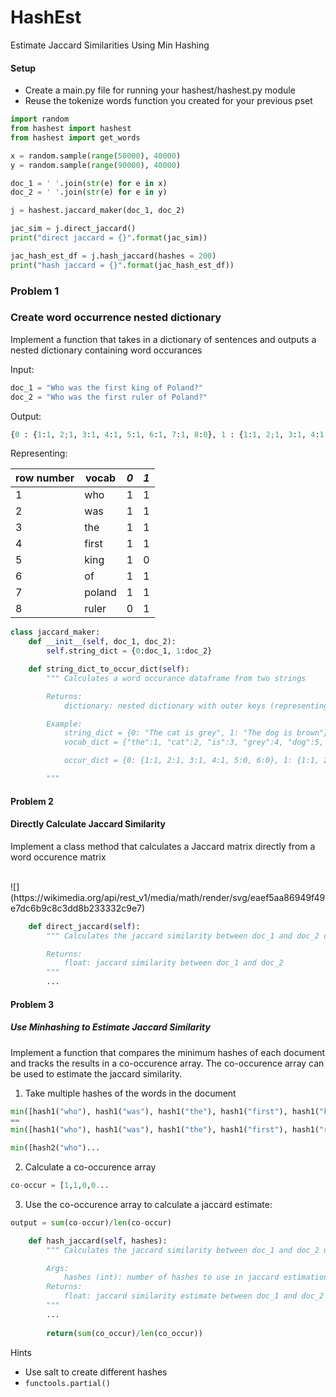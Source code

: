 # HashEst
Estimate Jaccard Similarities Using Min Hashing

#### Setup

* Create a main.py file for running your hashest/hashest.py module
* Reuse the tokenize words function you created for your previous pset

```python
import random
from hashest import hashest
from hashest import get_words

x = random.sample(range(50000), 40000)
y = random.sample(range(90000), 40000)

doc_1 = ' '.join(str(e) for e in x)
doc_2 = ' '.join(str(e) for e in y)

j = hashest.jaccard_maker(doc_1, doc_2)

jac_sim = j.direct_jaccard()
print("direct jaccard = {}".format(jac_sim))

jac_hash_est_df = j.hash_jaccard(hashes = 200)
print("hash jaccard = {}".format(jac_hash_est_df))
```

### Problem 1 
### Create word occurrence nested dictionary

Implement a function that takes in a dictionary of sentences and outputs a nested dictionary containing word occurances

Input: 
```python
doc_1 = "Who was the first king of Poland?"
doc_2 = "Who was the first ruler of Poland?"
```

Output:

```python
{0 : {1:1, 2;1, 3:1, 4:1, 5:1, 6:1, 7:1, 8:0}, 1 : {1:1, 2;1, 3:1, 4:1, 5:1, 6:1, 7:0, 8:1} }
```
Representing: 

|row number| vocab         |*0*   |*1*  |
|----------| ------------- |:----:| ---:| 
|1         | who           | 1    | 1   |
|2         | was           | 1    | 1   |
|3         | the           | 1    | 1   |
|4         | first         | 1    | 1   |
|5         | king          | 1    | 0   |
|6         | of            | 1    | 1   |
|7         | poland        | 1    | 1   |
|8         | ruler         | 0    | 1   |



```python
class jaccard_maker:
    def __init__(self, doc_1, doc_2):
        self.string_dict = {0:doc_1, 1:doc_2}

    def string_dict_to_occur_dict(self):
        """ Calculates a word occurance dataframe from two strings

        Returns:
            dictionary: nested dictionary with outer keys (representing each document) mapped to dictionaries with keys representing each unique word in the vocabulary and values representing a binary for whether that word occurs in the sentence

        Example:
            string_dict = {0: "The cat is grey", 1: "The dog is brown"}
            vocab_dict = {"the":1, "cat":2, "is":3, "grey":4, "dog":5, "brown":6}

            occur_dict = {0: {1:1, 2:1, 3:1, 4:1, 5:0, 6:0}, 1: {1:1, 2:0, 3:1, 4:0, 5:1, 6:1}}

        """
```
        


#### Problem 2
#### Directly Calculate Jaccard Similarity

Implement a class method that calculates a Jaccard matrix directly from a word occurence matrix

<br>
![](https://wikimedia.org/api/rest_v1/media/math/render/svg/eaef5aa86949f49e7dc6b9c8c3dd8b233332c9e7)


```python
    def direct_jaccard(self):
        """ Calculates the jaccard similarity between doc_1 and doc_2 directly

        Returns:
            float: jaccard similarity between doc_1 and doc_2
        """
        ...

 ```
  
  

#### Problem 3
##### Use Minhashing to Estimate Jaccard Similarity

Implement a function that compares the minimum hashes of each document and tracks the results in a co-occurence array. The co-occurence array can be used to estimate the jaccard similarity.

1. Take multiple hashes of the words in the document
```python
min([hash1("who"), hash1("was"), hash1("the"), hash1("first"), hash1("king"), hash1("of"), hash1("poland")]) 
==
min([hash1("who"), hash1("was"), hash1("the"), hash1("first"), hash1("ruler"), hash1("of"), hash1("poland")]) 

min([hash2("who")... 
```

2. Calculate a co-occurence array
```python
co-occur = [1,1,0,0...
```

3. Use the co-occurence array to calculate a jaccard estimate:
```python
output = sum(co-occur)/len(co-occur)
```


```python
    def hash_jaccard(self, hashes):
        """ Calculates the jaccard similarity between doc_1 and doc_2 using min hash values from multiple hashes

        Args:
            hashes (int): number of hashes to use in jaccard estimation
        Returns:
            float: jaccard similarity estimate between doc_1 and doc_2
        """
        ...
        
        return(sum(co_occur)/len(co_occur))
  ```

Hints
* Use salt to create different hashes
* `functools.partial()` 

